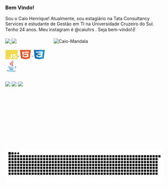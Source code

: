 ### Bem Vindo! 

Sou o Caio Henrique!
Atualmente, sou estagiário na Tata Consultancy Services e estudante de Gestão em TI na Universidade Cruzeiro do Sul. Tenho 24 anos. Meu instagram é @caiuhrs . Seja bem-vindo!✌️

 <div>
  <a href="https://github.com/caiuhrs/">
   <img align="right" alt="Caio-Mandala" height="350" width="350" src="https://i.pinimg.com/originals/1b/45/c6/1b45c67ab319fede88933d99ba185e5d.gif">
  <img height="180em" src="https://github-readme-stats.vercel.app/api?username=caiuhrs&show_icons=true&theme=dark&include_all_commits=true&count_private=true"/>
  <img height="180em" src="https://github-readme-stats.vercel.app/api/top-langs/?username=caiuhrs&layout=compact&langs_count=7&theme=dark"/>
</div>
<div style="display: inline_block"><br>
  <img align="center" alt="Caio-Js" height="30" width="40" src="https://raw.githubusercontent.com/devicons/devicon/master/icons/javascript/javascript-plain.svg">
  <img align="center" alt="Caio-HTML" height="30" width="40" src="https://raw.githubusercontent.com/devicons/devicon/master/icons/html5/html5-original.svg">
  <img align="center" alt="Caio-CSS" height="30" width="40" src="https://raw.githubusercontent.com/devicons/devicon/master/icons/css3/css3-original.svg">
  <img align="center" alt="Caio-JAVA height="30" width="40" src="https://raw.githubusercontent.com/devicons/devicon/master/icons/java/java-original.svg"">

  

  
  ##
 
<div> 
   <a href="https://instagram.com/caiuhrs" target="_blank"><img src="https://img.shields.io/badge/-Instagram-%23E4405F?style=for-the-badge&logo=instagram&logoColor=white" target="_blank"></a>
  <a href = "mailto:caiohenrique.reis.s@gmail.com"><img src="https://img.shields.io/badge/-Gmail-%23333?style=for-the-badge&logo=gmail&logoColor=white" target="_blank"></a>
  <a href="https://www.linkedin.com/in/caio-henrique-9a7b68106/" target="_blank"><img src="https://img.shields.io/badge/-LinkedIn-%230077B5?style=for-the-badge&logo=linkedin&logoColor=white" target="_blank"></a> 
 
  ![Snake animation](https://github.com/caiuhrs/caiuhrs/blob/output/github-contribution-grid-snake.svg)
 
</div>
